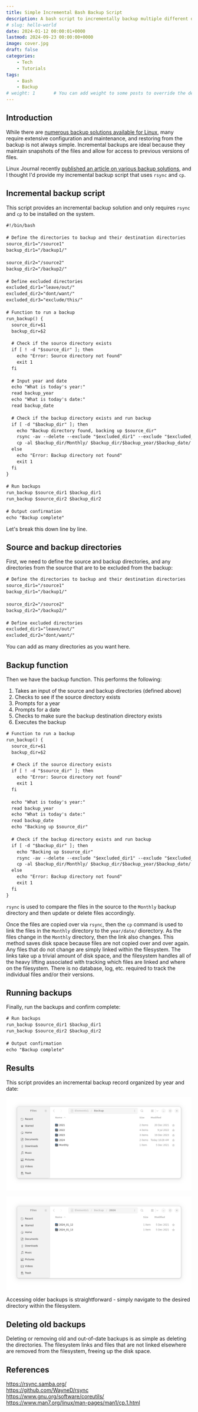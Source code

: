 ```yaml
---
title: Simple Incremental Bash Backup Script
description: A bash script to incrementally backup multiple different directories.
# slug: hello-world
date: 2024-01-12 00:00:01+0000
lastmod: 2024-09-23 00:00:00+0000
image: cover.jpg
draft: false
categories:
    - Tech
    - Tutorials
tags:
    - Bash
    - Backup
# weight: 1       # You can add weight to some posts to override the default sorting (date descending)
---
```


## Introduction

While there are [numerous backup solutions available for Linux](https://wiki.archlinux.org/title/Synchronization_and_backup_programs), many require extensive configuration and maintenance, and restoring from the backup is not always simple. Incremental backups are ideal because they maintain snapshots of the files and allow for access to previous versions of files.

Linux Journal recently [published an article on various backup solutions](https://www.linuxjournal.com/content/exploring-rsync-tar-and-other-backup-solutions), and I thought I'd provide my incremental backup script that uses `rsync` and `cp`.

## Incremental backup script

This script provides an incremental backup solution and only requires `rsync` and `cp` to be installed on the system.

```html
#!/bin/bash

# Define the directories to backup and their destination directories
source_dir1="/source1"
backup_dir1="/backup1/"

source_dir2="/source2"
backup_dir2="/backup2/"

# Define excluded directories
excluded_dir1="leave/out/"
excluded_dir2="dont/want/"
excluded_dir3="exclude/this/"

# Function to run a backup
run_backup() {
  source_dir=$1
  backup_dir=$2

  # Check if the source directory exists
  if [ ! -d "$source_dir" ]; then
    echo "Error: Source directory not found"
    exit 1
  fi

  # Input year and date
  echo "What is today's year:"
  read backup_year
  echo "What is today's date:"
  read backup_date

  # Check if the backup directory exists and run backup
  if [ -d "$backup_dir" ]; then
    echo "Backup directory found, backing up $source_dir"
    rsync -av --delete --exclude "$excluded_dir1" --exclude "$excluded_dir2" --exclude "$excluded_dir3" $source_dir $backup_dir/Monthly/
    cp -al $backup_dir/Monthly/ $backup_dir/$backup_year/$backup_date/
  else
    echo "Error: Backup directory not found"
    exit 1
  fi
}

# Run backups
run_backup $source_dir1 $backup_dir1
run_backup $source_dir2 $backup_dir2

# Output confirmation
echo "Backup complete"
```

Let's break this down line by line.

## Source and backup directories

First, we need to define the source and backup directories, and any directories from the source that are to be excluded from the backup:

```html
# Define the directories to backup and their destination directories
source_dir1="/source1"
backup_dir1="/backup1/"

source_dir2="/source2"
backup_dir2="/backup2/"

# Define excluded directories
excluded_dir1="leave/out/"
excluded_dir2="dont/want/"
```

You can add as many directories as you want here.

## Backup function

Then we have the backup function. This performs the following:

1. Takes an input of the source and backup directories (defined above)
2. Checks to see if the source directory exists
3. Prompts for a year
4. Prompts for a date
5. Checks to make sure the backup destination directory exists
6. Executes the backup

```html
# Function to run a backup
run_backup() {
  source_dir=$1
  backup_dir=$2

  # Check if the source directory exists
  if [ ! -d "$source_dir" ]; then
    echo "Error: Source directory not found"
    exit 1
  fi

  echo "What is today's year:"
  read backup_year
  echo "What is today's date:"
  read backup_date
  echo "Backing up $source_dir"

  # Check if the backup directory exists and run backup
  if [ -d "$backup_dir" ]; then
    echo "Backing up $source_dir"
    rsync -av --delete --exclude "$excluded_dir1" --exclude "$excluded_dir2" $source_dir $backup_dir/Monthly/
    cp -al $backup_dir/Monthly/ $backup_dir/$backup_year/$backup_date/
  else
    echo "Error: Backup directory not found"
    exit 1
  fi
}
```

`rsync` is used to compare the files in the source to the `Monthly` backup directory and then update or delete files accordingly.

Once the files are copied over via `rsync`, then the `cp` command is used to link the files in the `Monthly` directory to the `year/date/` diorectory. As the files change in the `Monthly` directory, then the link also changes. This method saves disk space because files are not copied over and over again. Any files that do not change are simply linked within the filesystem. The links take up a trivial amount of disk space, and the filesystem handles all of the heavy lifting associated with tracking which files are linked and where on the filesystem. There is no database, log, etc. required to track the individual files and/or their versions.

## Running backups

Finally, run the backups and confirm complete:

```html
# Run backups
run_backup $source_dir1 $backup_dir1
run_backup $source_dir2 $backup_dir2

# Output confirmation
echo "Backup complete"
```

## Results

This script provides an incremental backup record organized by year and date:

![Backup directory](01_Backup_directory.png)

![Year subdirectory](02_Year_directory.png)

Accessing older backups is straightforward - simply navigate to the desired directory within the filesystem.

## Deleting old backups

Deleting or removing old and out-of-date backups is as simple as deleting the directories. The filesystem links and files that are not linked elsewhere are removed from the filesystem, freeing up the disk space.

## References

https://rsync.samba.org/</br>
https://github.com/WayneD/rsync</br>
https://www.gnu.org/software/coreutils/</br>
https://www.man7.org/linux/man-pages/man1/cp.1.html